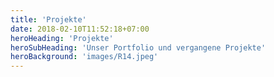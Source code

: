 ```yaml
---
title: 'Projekte'
date: 2018-02-10T11:52:18+07:00
heroHeading: 'Projekte'
heroSubHeading: 'Unser Portfolio und vergangene Projekte'
heroBackground: 'images/R14.jpeg'
---
```

